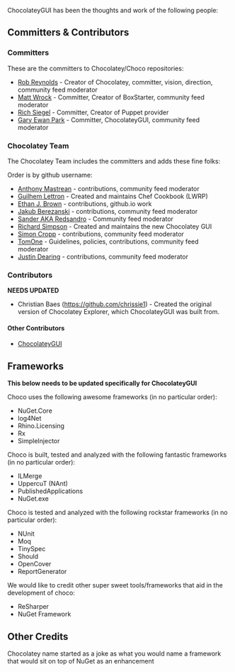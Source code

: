 ChocolateyGUI has been the thoughts and work of the following people:

## Committers & Contributors

### Committers

These are the committers to Chocolatey/Choco repositories:

 * [Rob Reynolds](https://github.com/ferventcoder) - Creator of Chocolatey, committer, vision, direction, community feed moderator
 * [Matt Wrock](https://github.com/mwrock) - Committer, Creator of BoxStarter, community feed moderator
 * [Rich Siegel](https://github.com/rismoney) - Committer, Creator of Puppet provider
 * [Gary Ewan Park](https://github.com/gep13) - Committer, ChocolateyGUI, community feed moderator

### Chocolatey Team

The Chocolatey Team includes the committers and adds these fine folks:

Order is by github username:

 * [Anthony Mastrean](https://github.com/AnthonyMastrean) - contributions, community feed moderator
 * [Guilhem Lettron](https://github.com/guilhem) - Created and maintains Chef Cookbook (LWRP)
 * [Ethan J. Brown](https://github.com/Iristyle) - contributions, github.io work
 * [Jakub Berezanski](https://github.com/jberezanski) - contributions, community feed moderator
 * [Sander AKA Redsandro](https://github.com/Redsandro) - Community feed moderator
 * [Richard Simpson](https://github.com/RichiCoder1) - Created and maintains the new Chocolatey GUI
 * [Simon Cropp](https://github.com/SimonCropp) - contributions, community feed moderator
 * [TomOne](https://github.com/TomOne) - Guidelines, policies, contributions, community feed moderator
 * [Justin Dearing](https://github.com/zippy1981) - contributions, community feed moderator


### Contributors

**NEEDS UPDATED**

 * Christian Baes (https://github.com/chrissie1) - Created the original version of Chocolatey Explorer, which ChocolateyGUI was built from.

#### Other Contributors

 * [ChocolateyGUI](https://github.com/chocolatey/chocolateygui/graphs/contributors)

## Frameworks

**This below needs to be updated specifically for ChocolateyGUI**

Choco uses the following awesome frameworks (in no particular order):

 * NuGet.Core
 * log4Net
 * Rhino.Licensing
 * Rx
 * SimpleInjector

Choco is built, tested and analyzed with the following fantastic frameworks (in no particular order):

 * ILMerge
 * UppercuT (NAnt)
 * PublishedApplications
 * NuGet.exe

Choco is tested and analyzed with the following rockstar frameworks (in no particular order):

 * NUnit
 * Moq
 * TinySpec
 * Should
 * OpenCover
 * ReportGenerator

We would like to credit other super sweet tools/frameworks that aid in the development of choco:

 * ReSharper
 * NuGet Framework

## Other Credits
Chocolatey name started as a joke as what you would name a framework that would sit on top of NuGet as an enhancement
